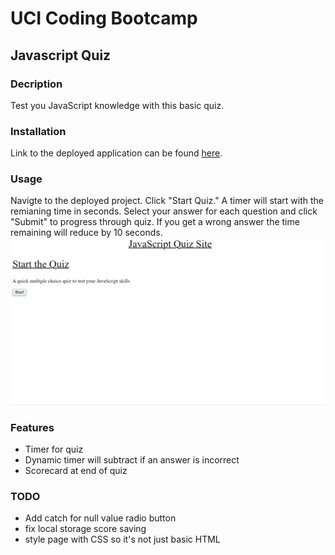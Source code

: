 # UCI Coding Bootcamp
## Javascript Quiz

### Decription
Test you JavaScript knowledge with this basic quiz.

### Installation
Link to the deployed application can be found [here](https://sdanielewicz.github.io/quiz_site/ "JavaScript Quiz").

### Usage
Navigte to the deployed project. Click "Start Quiz." A timer will start with the remianing time in seconds. Select your answer for each question and click "Submit" to progress through quiz. If you get a wrong answer the time remaining will reduce by 10 seconds.
![gif of site](./Assets/screen.gif)

### Features
* Timer for quiz
* Dynamic timer will subtract if an answer is incorrect
* Scorecard at end of quiz

### TODO
* Add catch for null value radio button
* fix local storage score saving
* style page with CSS so it's not just basic HTML
